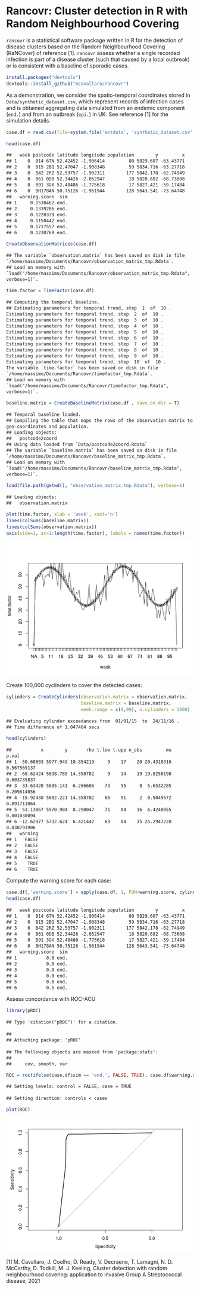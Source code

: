 Rancovr: Cluster detection in R with Random Neighbourhood Covering
==================================================================

`rancovr` is a statistical software package written in R for the detection of disease clusters based on the Random Neighbourhood Covering (RaNCover) of reference \[1\]. `rancovr` assess whether a single recorded infection is part of a disease cluster (such that caused by a local outbreak) or is consistent with a baseline of sporadic cases.

``` r
install.packages("devtools")
devtools::install_github("mcavallaro/rancovr")
```

As a demonstration, we consider the spatio-temporal coordinates stored in `Data/synthetic_dataset.csv`, which represent records of infection cases and is obtained aggregating data simulated from an endemic component (`end.`) and from an outbreak (`epi.`) in UK. See reference \[1\] for the simulation details.

``` r
case.df = read.csv(file=system.file('extdata', 'synthetic_dataset.csv' , package='rancovr'), sep = ',', stringsAsFactors = F)
```

``` r
head(case.df)
```

    ##   week postcode latitude longitude population        y         x
    ## 1    0  B14 6TN 52.42452 -1.906414         80 5829.607 -63.43771
    ## 2    0  B15 2BQ 52.47047 -1.908348         59 5834.716 -63.27718
    ## 3    0  B42 2RZ 52.53757 -1.902311        177 5842.178 -62.74949
    ## 4    0  B61 0DB 52.34426 -2.052947         18 5820.682 -68.73608
    ## 5    0  B91 3GX 52.40486 -1.775618         17 5827.421 -59.17484
    ## 6    0  BH178AN 50.75126 -1.961944        128 5643.541 -73.64748
    ##   warning.score  sim
    ## 1     0.1538462 end.
    ## 2     0.1339286 end.
    ## 3     0.1220339 end.
    ## 4     0.1150442 end.
    ## 5     0.1717557 end.
    ## 6     0.1230769 end.

``` r
CreateObservationMatrices(case.df)
```

    ## The variable `observation.matrix` has been saved on disk in file `/home/massimo/Documents/Rancovr/observation_matrix_tmp.Rdata`.
    ## Load on memory with `load("/home/massimo/Documents/Rancovr/observation_matrix_tmp.Rdata", verbose=1)`.

``` r
time.factor = TimeFactor(case.df)
```

    ## Computing the temporal baseline.
    ## Estimating parameters for temporal trend, step  1  of  10 .
    Estimating parameters for temporal trend, step  2  of  10 .
    Estimating parameters for temporal trend, step  3  of  10 .
    Estimating parameters for temporal trend, step  4  of  10 .
    Estimating parameters for temporal trend, step  5  of  10 .
    Estimating parameters for temporal trend, step  6  of  10 .
    Estimating parameters for temporal trend, step  7  of  10 .
    Estimating parameters for temporal trend, step  8  of  10 .
    Estimating parameters for temporal trend, step  9  of  10 .
    Estimating parameters for temporal trend, step  10  of  10 .
    The variable `time.factor` has been saved on disk in file `/home/massimo/Documents/Rancovr/timefactor_tmp.Rdata`.
    ## Load on memory with `load("/home/massimo/Documents/Rancovr/timefactor_tmp.Rdata", verbose=1)`.

``` r
baseline.matrix = CreateBaselineMatrix(case.df , save.on.dir = T)
```

    ## Temporal baseline loaded.
    ## Compiling the table that maps the rows of the observation matrix to geo-coordinates and population.
    ## Loading objects:
    ##   postcode2coord
    ## Using data loaded from `Data/postcode2coord.Rdata`
    ## The variable `baseline.matrix` has been saved on disk in file `/home/massimo/Documents/Rancovr/baseline_matrix_tmp.Rdata`.
    ## Load on memory with `load("/home/massimo/Documents/Rancovr/baseline_matrix_tmp.Rdata", verbose=1)`.

``` r
load(file.path(getwd(), "observation_matrix_tmp.Rdata"), verbose=1)
```

    ## Loading objects:
    ##   observation.matrix

``` r
plot(time.factor, xlab = 'week', xaxt='n')
lines(colSums(baseline.matrix))
lines(colSums(observation.matrix))
axis(side=1, at=1:length(time.factor), labels = names(time.factor))
```

![](README_files/figure-markdown_github/unnamed-chunk-8-1.png)

Create 100,000 cyclinders to cover the detected cases:

``` r
cylinders = CreateCylinders(observation.matrix = observation.matrix,
                            baseline.matrix = baseline.matrix,
                            week.range = c(0,99), n.cylinders = 1000)
```

    ## Evaluating cylinder exceedances from  01/01/15  to  24/11/16 .
    ## Time difference of 1.047464 secs

``` r
head(cylinders)
```

    ##           x        y       rho t.low t.upp n_obs         mu       p.val
    ## 1 -50.60803 5977.949 10.854219     9    17    20 20.4310316 0.567569137
    ## 2 -68.62424 5838.785 14.358782     9    14    19 19.8256198 0.603735837
    ## 3 -33.63420 5885.141  6.266686    73    95     8  5.6532285 0.209814056
    ## 4 -15.92438 5882.221 14.358782    86    91     2  0.5049572 0.091711064
    ## 5 -53.13067 5970.904  8.290047    71    84    16  6.4240855 0.001030094
    ## 6 -12.62977 5732.624  6.421442    63    84    35 25.2947220 0.038793906
    ##   warning
    ## 1   FALSE
    ## 2   FALSE
    ## 3   FALSE
    ## 4   FALSE
    ## 5    TRUE
    ## 6    TRUE

Compute the warning score for each case:

``` r
case.df[,'warning.score'] = apply(case.df, 1, FUN=warning.score, cylinders)
head(case.df)
```

    ##   week postcode latitude longitude population        y         x
    ## 1    0  B14 6TN 52.42452 -1.906414         80 5829.607 -63.43771
    ## 2    0  B15 2BQ 52.47047 -1.908348         59 5834.716 -63.27718
    ## 3    0  B42 2RZ 52.53757 -1.902311        177 5842.178 -62.74949
    ## 4    0  B61 0DB 52.34426 -2.052947         18 5820.682 -68.73608
    ## 5    0  B91 3GX 52.40486 -1.775618         17 5827.421 -59.17484
    ## 6    0  BH178AN 50.75126 -1.961944        128 5643.541 -73.64748
    ##   warning.score  sim
    ## 1           0.0 end.
    ## 2           0.0 end.
    ## 3           0.0 end.
    ## 4           0.0 end.
    ## 5           0.0 end.
    ## 6           0.5 end.

Assess concordance with ROC-ACU

``` r
library(pROC)
```

    ## Type 'citation("pROC")' for a citation.

    ## 
    ## Attaching package: 'pROC'

    ## The following objects are masked from 'package:stats':
    ## 
    ##     cov, smooth, var

``` r
ROC = roc(ifelse(case.df$sim == 'end.', FALSE, TRUE), case.df$warning.score)
```

    ## Setting levels: control = FALSE, case = TRUE

    ## Setting direction: controls < cases

``` r
plot(ROC)
```

![](README_files/figure-markdown_github/unnamed-chunk-11-1.png)

\[1\] M. Cavallaro, J. Coelho, D. Ready, V. Decraene, T. Lamagni, N. D. McCarthy, D. Todkill, M. J. Keeling, Cluster detection with random neighbourhood covering: application to invasive Group A Streptococcal disease, 2021

